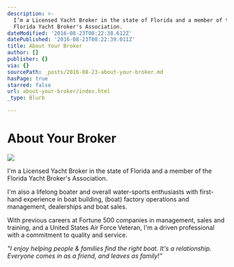 ```yaml
---
description: >-
  I’m a Licensed Yacht Broker in the state of Florida and a member of the
  Florida Yacht Broker's Association.
dateModified: '2016-08-23T08:22:38.612Z'
datePublished: '2016-08-23T08:22:39.011Z'
title: About Your Broker
author: []
publisher: {}
via: {}
sourcePath: _posts/2016-08-23-about-your-broker.md
hasPage: true
starred: false
url: about-your-broker/index.html
_type: Blurb

---
```

# About Your Broker
![](https://the-grid-user-content.s3-us-west-2.amazonaws.com/2f9a456e-9193-4f82-b5d3-9ee563f5baf4.jpg)

I'm a Licensed Yacht Broker in the state of Florida and a member of the Florida Yacht Broker's Association.

I'm also a lifelong boater and overall water-sports enthusiasts with first-hand experience in boat building, (boat) factory operations and management, dealerships and boat sales. 

With previous careers at Fortune 500 companies in management, sales and training, and a United States Air Force Veteran, I'm a driven professional with a commitment to quality and service. 

_"I enjoy helping people & families find the right boat. It's a relationship. Everyone comes in as a friend, and leaves as family!"_